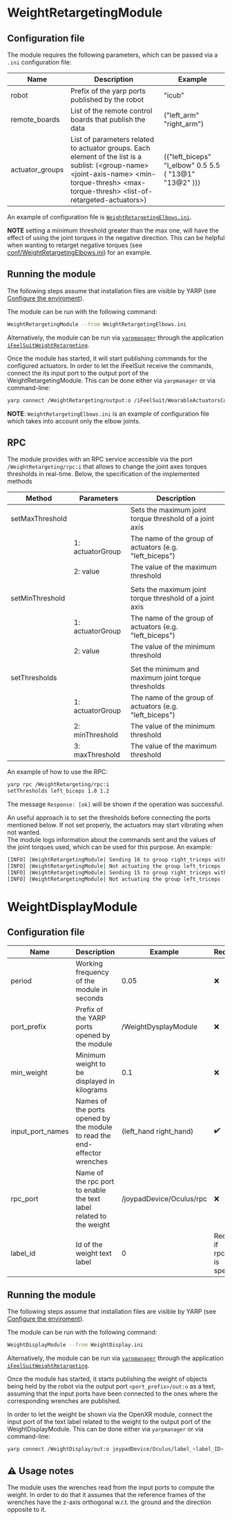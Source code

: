 # WeightRetargetingModule
## Configuration file

The module requires the following parameters, which can be passed via a `.ini` configuration file:

| Name                | Description                                                                                                                                                                                                    | Example                                     |
|---------------------|----------------------------------------------------------------------------------------------------------------------------------------------------------------------------------------------------------------|---------------------------------------------|
| robot               | Prefix of the yarp ports published by the robot                                                                                                                                                                | "icub"                                     |
| remote_boards       | List of the remote control boards that publish the data                                                                                                                                                        | ("left_arm" "right_arm")                  |
| actuator_groups | List of parameters related to actuator groups.   Each element of the list is a sublist: (\<group-name> \<joint-axis-name>  \<min-torque-thresh> \<max-torque-thresh> \<list-of-retargeted-actuators>)  | (("left_biceps" "l_elbow"  0.5 5.5 ( "13@1"   "13@2" ))) |

An example of configuration file is [`WeightRetargetingElbows.ini`](conf/WeightRetargetingElbows.ini).

**NOTE** setting a minimum threshold greater than the max one, will have the effect of using the joint torques in the negative direction. This can be helpful when wanting to retarget negative torques (see [conf/WeightRetargetingElbows.ini](conf/WeightRetargetingElbows.ini)) for an example.

## Running the module

The following steps assume that installation files are visible by YARP (see [Configure the enviroment](Installation.md#configure-the-environment)).

The module can be run with the following command:

```bash
WeightRetargetingModule --from WeightRetargetingElbows.ini
```

Alternatively, the module can be run via [`yarpmanager`](https://www.yarp.it/latest//yarpmanager.html) through the application [`iFeelSuitWeightRetargeting`](apps/iFeelSuitWeightRetargeting.xml).

Once the module has started, it will start publishing commands for the configured actuators.
In order to let the iFeelSuit receive the commands, connect the its input port to the output port of the WeightRetargetingModule. 
This can be done either via `yarpmanager` or via command-line:
```bash
yarp connect /WeightRetargeting/output:o /iFeelSuit/WearableActuatorsCommand/input:i
```

**NOTE**: `WeightRetargetingElbows.ini` is an example of configuration file which takes into account only the elbow joints.

## RPC 

The module provides with an RPC service accessible via the port `/WeightRetargeting/rpc:i` that allows to change the joint axes torques thresholds in real-time. Below, the specification of the implemented methods

| Method            | Parameters      | Description                                             |
|-----------------|-----------------|---------------------------------------------------------|
| setMaxThreshold |                 | Sets the maximum joint torque threshold of a joint axis |
|                 | 1: actuatorGroup| The name of the group of actuators (e.g. "left_biceps")             |
|                 | 2: value        | The value of the maximum threshold                      |
|                 |          |             |
| setMinThreshold |                 | Sets the maximum joint torque threshold of a joint axis |
|                 | 1: actuatorGroup| The name of the group of actuators (e.g. "left_biceps")             |
|                 | 2: value        | The value of the minimum threshold                      |
|                 |          |             |
| setThresholds   |                 | Set the minimum and maximum joint torque thresholds     |
|                 | 1: actuatorGroup| The name of the group of actuators (e.g. "left_biceps")             |
|                 | 2: minThreshold | The value of the minimum threshold                      |
|                 | 3: maxThreshold | The value of the maximum threshold                      |

An example of how to use the RPC:
```bash
yarp rpc /WeightRetargeting/rpc:i
setThresholds left_biceps 1.0 1.2
```



The message `Response: [ok]` will be shown if the operation was successful.

An useful approach is to set the thresholds before connecting the ports mentioned below. If not set properly, the actuators may start vibrating when not wanted.  
The module logs information about the commands sent and the values of the joint torques used, which can be used for this purpose. An example:

```bash
[INFO] |WeightRetargetingModule| Sending 16 to group right_triceps with r_elbow torque 1.13051
[INFO] |WeightRetargetingModule| Not actuating the group left_triceps , l_elbow torque is 1.2205
[INFO] |WeightRetargetingModule| Sending 15 to group right_triceps with r_elbow torque 1.12559
[INFO] |WeightRetargetingModule| Not actuating the group left_triceps , l_elbow torque is 1.2205
```

# WeightDisplayModule

## Configuration file

| Name                | Description  | Example | Required |
|---------------------|-----------------------------------------------------------------|---------------------------------------------|---|
| period               | Working frequency of the module in seconds                                                                                                                                                                | 0.05                                     | :x: 
| port_prefix       | Prefix of the YARP ports opened by the module                                                                                                                                                        | /WeightDysplayModule                  | :x:|
| min_weight | Minimum weight to be displayed in kilograms | 0.1 |:x: |
| input_port_names| Names of the ports opened by the module to read the end-effector wrenches | (left_hand right_hand) | :heavy_check_mark:|
| rpc_port | Name of the rpc port to enable the text label related to the weight | /joypadDevice/Oculus/rpc | :x: | 
| label_id | Id of the weight text label | 0 | Required if rpc_port is specified |

## Running the module

The following steps assume that installation files are visible by YARP (see [Configure the enviroment](Installation.md#configure-the-environment)).

The module can be run with the following command:

```bash
WeightDisplayModule --from WeightDisplay.ini
```

Alternatively, the module can be run via [`yarpmanager`](https://www.yarp.it/latest//yarpmanager.html) through the application [`iFeelSuitWeightRetargeting`](apps/iFeelSuitWeightRetargeting.xml).

Once the module has started, it starts publishing the weight of objects being held by the robot via the output port `<port_prefix>/out:o` as a text, assuming that the input ports have been connected to the ones where the corresponding wrenches are published.

In order to let the weight be shown via the OpenXR module, connect the input port of the text label related to the weight to the output port of the WeightDisplayModule. 
This can be done either via `yarpmanager` or via command-line:
```bash
yarp connect /WeightDisplay/out:o joypadDevice/Oculus/label_<label_ID>
```

## :warning: Usage notes 

The module uses the wrenches read from the input ports to compute the weight. 
In order to do that it assumes that the reference frames of the wrenches have the z-axis orthogonal w.r.t. the ground and the direction opposite to it.
